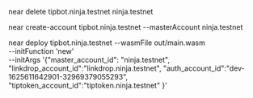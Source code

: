 near delete tipbot.ninja.testnet ninja.testnet 

near create-account tipbot.ninja.testnet --masterAccount ninja.testnet

near deploy tipbot.ninja.testnet --wasmFile out/main.wasm \
  --initFunction 'new' \
  --initArgs '{"master_account_id": "ninja.testnet", "linkdrop_account_id":"linkdrop.ninja.testnet", "auth_account_id":"dev-1625611642901-32969379055293", "tiptoken_account_id":"tiptoken.ninja.testnet" }'
